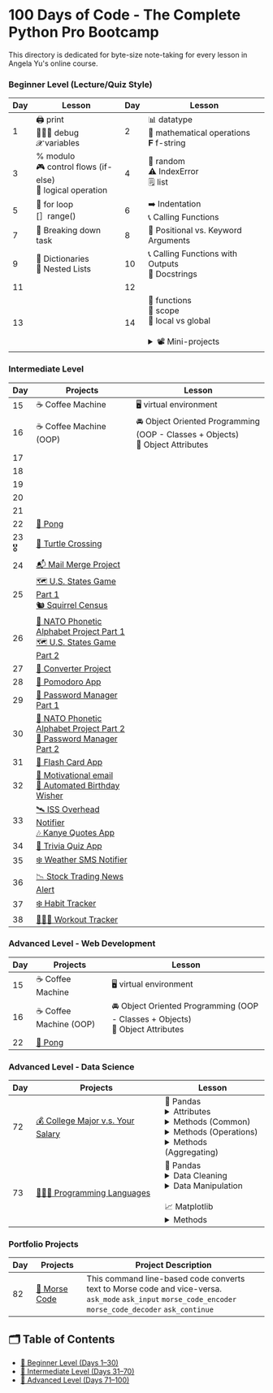 # 100 Days of Code - The Complete Python Pro Bootcamp

This directory is dedicated for byte-size note-taking for every lesson in Angela Yu's online course.

### Beginner Level (Lecture/Quiz Style)
|Day|Lesson|Day|Lesson|
|---|------|---|------|
|1  |🖨️ print<br>🧑🏻‍💻 debug<br>𝓧  variables|2  |📊 datatype<br>🧮 mathematical operations<br>𝐅 f-string|
|3  |% modulo<br>🎮 control flows (if-else)<br>🧮 logical operation|4  |🎴 random<br>⚠️ IndexError<br>🗒️ list|11| |
|5  |🔄 for loop<br>[］range()|6  |➡️ Indentation<br>📞 Calling Functions|
|7  |🔻 Breaking down task |8 |🧐 Positional vs. Keyword Arguments|
|9  |📖 Dictionaries<br>🪹 Nested Lists|10|📞 Calling Functions with Outputs<br>📃 Docstrings|
|11 ||12|        |
|13 |      |14|🔢 functions<br>👥 scope<br>🧠 local vs global<br><br><details><summary>📽️ Mini-projects</summary>[🔢 Guess the number](./day-14/day-14-guess-the-number/main.py)<br>[⛰️ Higher-Lower](./day-14/day-14-higher-lower-challenge/main.py)</details>|



### Intermediate Level
|Day|Projects|Lesson|
|---|--------|------|
|15 |☕️ Coffee Machine|🖥️ virtual environment|
|16 |☕️ Coffee Machine (OOP)|🚘 Object Oriented Programming (OOP - Classes + Objects)<br>🚙 Object Attributes|
|17 |      |     |
|18 |      |     |
|19 |      |     |
|20 |      |     |
|21 |      |     |
|22 |[🏸 Pong](./day-22/main.py)||
|23🎖️|[🐢 Turtle Crossing](./day-23/main.py) |     |
|24 |[📬 Mail Merge Project](./day-24/mail_merge_project_start/main.py)|     |
|25 |[🗺️ U.S. States Game Part 1](./day-25/day-25-challenge-states-quiz/main.py) <br>[🐿️ Squirrel Census](./day-25/day-25-challenge-squirrel-count/main.py)|     |
|26 |[🧭 NATO Phonetic Alphabet Project Part 1](./day-26/day-26-NATO-alphabet-start/main.py)<br>[🗺️ U.S. States Game Part 2](./day-26/day-26-challenge-states-quiz/main.py)|     |
|27 |[📏 Converter Project](./day-27/day-27-converter-GUI-challenge/main.py)      |     |
|28 |[🍅 Pomodoro App](./day-28/day-28-pomodoro-challenge/main.py)|     |
|29 |[🔑 Password Manager Part 1](./day-29/day-29-password-manager-start/main.py)|    |
|30 |[🧭 NATO Phonetic Alphabet Project Part 2](./day-30/day-30-NATO-alphabet-challenge/main.py)<br>[🔑 Password Manager Part 2](./day-30/day-30-password-manager-challenge/main.py)||
|31 |[📇 Flash Card App](./day-31/main.py)||
|32 |[💌 Motivational email](./day-32/day-32-motivational-email-challenge/main.py)<br>[🎂 Automated Birthday Wisher](./day-32/day-32-birthday-wisher-start/main.py)||
|33 |[🛰️ ISS Overhead Notifier](./day-33/day-33-issoverheard-challenge)<br>[🎶 Kanye Quotes App](./day-33/day-33-kanye-quotes/)||
|34 |[🧐 Trivia Quiz App](.day-34/day-34-quizzler-app-start/main.py)||
|35 |[❄️ Weather SMS Notifier](./day-35/main.py)||
|36 |[📉 Stock Trading News Alert](./day-36/main.py)||
|37 |[❄️ Habit Tracker](./day-37/main.py)||
|38 |[🏋🏽‍♀️ Workout Tracker](./day-38/main.py)||


### Advanced Level - Web Development
|Day|Projects|Lesson|
|---|--------|------|
|15 |☕️ Coffee Machine|🖥️ virtual environment|
|16 |☕️ Coffee Machine (OOP)|🚘 Object Oriented Programming (OOP - Classes + Objects)<br>🚙 Object Attributes|
|22 |[🏸 Pong](./day-22/main.py)||


### Advanced Level - Data Science 
|Day|Projects|Lesson|
|---|--------|------|
|72 |[💰 College Major v.s. Your Salary](./day-72/Data%20Exploration%20Pandas%20College%20Major.ipynb)|🐼 Pandas<br><details><summary>Attributes</summary><ul><li>df.columns</li><li>df.shape</li></ul></details><details><summary>Methods (Common)</summary><ul><li>df.head()</li><li>df.tail()</li><li>df\['column'].min()</li><li>df\['column'].max()</li><li>df\['column'].idxmin()</li><li>df\['column'].idxmax()</li></ul></details><details><summary>Methods (Operations)</summary><ul><li>df.isna()</li><li>df.dropna()</li><li>df\['column'].loc\[int]</li><li>df.insert(index, col_name, df_col)</li><li>df.sort_values('column', ascending=False)</li></ul></details><details><summary>Methods (Aggregating)</summary><ul><li>df.groupby('column')</li><li>df.groupby('column').count()</li><li>df.groupby('column').mean()</li></ul></details>|
|73 |[👩🏼‍💻 Programming Languages](./day-73/Programming_Languages.ipynb)|🐼 Pandas<br><details><summary>Data Cleaning</summary><ul><li>pd.to_date_time(df\['date']</li><li>df.isna().values.any()</li></ul></details><details><summary>Data Manipulation</summary><ul><li>df.pivot(index, column, values')</li><li>df.rolling(window=3).mean()</li></ul></details><br>📈 Matplotlib<br><details><summary>Methods</summary><ul><li>plt.plot(x, y, linestyle, color)</li><li>plt.figure(figsize=(16,10))</li><li>plt.xticks(fontsize=14)</li><li>plt.yticks(fontsize=14)</li><li>plt.xlabel('Date', fontsize=14)</li><li>plt.ylabel('Number of Posts', fontsize=14)</li><li>plt.ylim(0, 35000)</li><li>plt.legend(fontsize=16)</li></ul></details>|

### Portfolio Projects
|Day|Projects|Project Description|
|---|--------|-------------------|
|82 |[🔢 Morse Code](./day-82/main.py)|This command line-based code converts text to Morse code and vice-versa.<br>```ask_mode``` ```ask_input``` ```morse_code_encoder``` ```morse_code_decoder``` ```ask_continue```|



## 🗂️ Table of Contents
- [📘 Beginner Level (Days 1–30)](./beginner.md)
- [📙 Intermediate Level (Days 31–70)](./intermediate.md)
- [📕 Advanced Level (Days 71–100)](./advanced.md)
